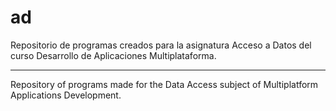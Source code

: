 # ad

Repositorio de programas creados para la asignatura Acceso a Datos del curso Desarrollo de Aplicaciones Multiplataforma.

--------

Repository of programs made for the Data Access subject of Multiplatform Applications Development.
